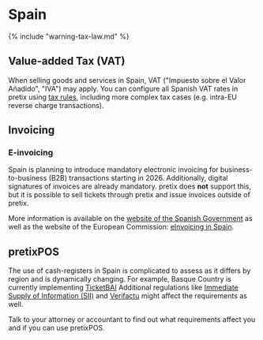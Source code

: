 # Spain

{% include "warning-tax-law.md" %}

## Value-added Tax (VAT)

When selling goods and services in Spain, VAT ("Impuesto sobre el Valor Añadido", "IVA") may apply.
You can configure all Spanish VAT rates in pretix using [tax rules](../../guides/taxes.md), including more complex tax cases (e.g. intra-EU reverse charge transactions).

## Invoicing

### E-invoicing

Spain is planning to introduce mandatory electronic invoicing for business-to-business (B2B) transactions starting in 2026.
Additionally, digital signatures of invoices are already mandatory.
pretix does **not** support this, but it is possible to sell tickets through pretix and issue invoices outside of pretix.

More information is available on the [website of the Spanish Government](https://www.facturae.gob.es/) as well as the website of the European Commission: [eInvoicing in Spain](https://ec.europa.eu/digital-building-blocks/sites/display/DIGITAL/eInvoicing+in+Spain).

## pretixPOS

The use of cash-registers in Spain is complicated to assess as it differs by region and is dynamically changing.
For example, Basque Country is currently implementing [TicketBAI](https://www.gipuzkoa.eus/es/web/ogasuna/ticketbai)
Additional regulations like [Immediate Supply of Information (SII)](https://sede.agenciatributaria.gob.es/Sede/en_gb/iva/suministro-inmediato-informacion.html) and [Verifactu](https://sede.agenciatributaria.gob.es/Sede/en_gb/iva/sistemas-informaticos-facturacion-verifactu.html) might affect the requirements as well.

Talk to your attorney or accountant to find out what requirements affect you and if you can use pretixPOS.